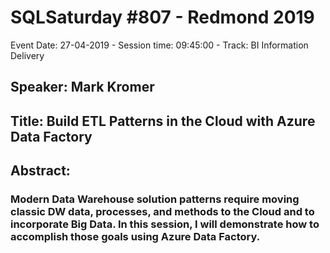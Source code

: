 # SQLSaturday #807 - Redmond 2019
Event Date: 27-04-2019 - Session time: 09:45:00 - Track: BI Information Delivery
## Speaker: Mark Kromer
## Title: Build ETL Patterns in the Cloud with Azure Data Factory
## Abstract:
### Modern Data Warehouse solution patterns require moving classic DW data, processes, and methods to the Cloud and to incorporate Big Data. In this session, I will demonstrate how to accomplish those goals using Azure Data Factory.

